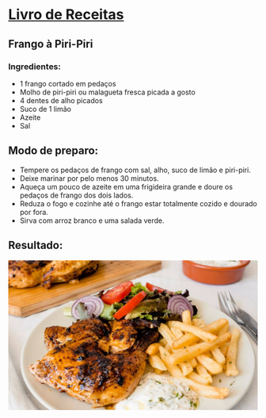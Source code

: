 # [Livro de Receitas](../README.MD)

## Frango à Piri-Piri

### Ingredientes:

- 1 frango cortado em pedaços
- Molho de piri-piri ou malagueta fresca picada a gosto
- 4 dentes de alho picados
- Suco de 1 limão
- Azeite
- Sal

## Modo de preparo:

- Tempere os pedaços de frango com sal, alho, suco de limão e piri-piri.
- Deixe marinar por pelo menos 30 minutos.
- Aqueça um pouco de azeite em uma frigideira grande e doure os pedaços de frango dos dois lados.
- Reduza o fogo e cozinhe até o frango estar totalmente cozido e dourado por fora.
- Sirva com arroz branco e uma salada verde.

## Resultado:

![Frango](../img/frango_piripiri.jpg)
